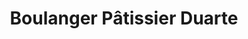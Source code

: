 ---
title: "Boulanger Pâtissier Duarte"
url: /sauveterre-de-bearn/boulanger-patissier-duarte/
shop: boulangerie
---